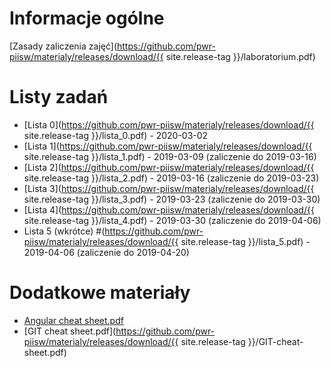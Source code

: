 # Informacje ogólne
[Zasady zaliczenia zajęć](https://github.com/pwr-piisw/materialy/releases/download/{{ site.release-tag }}/laboratorium.pdf)

# Listy zadań

* [Lista 0](https://github.com/pwr-piisw/materialy/releases/download/{{ site.release-tag }}/lista_0.pdf) - 2020-03-02
* [Lista 1](https://github.com/pwr-piisw/materialy/releases/download/{{ site.release-tag }}/lista_1.pdf) - 2019-03-09 (zaliczenie do 2019-03-16)
* [Lista 2](https://github.com/pwr-piisw/materialy/releases/download/{{ site.release-tag }}/lista_2.pdf) - 2019-03-16 (zaliczenie do 2019-03-23)
* [Lista 3](https://github.com/pwr-piisw/materialy/releases/download/{{ site.release-tag }}/lista_3.pdf) - 2019-03-23 (zaliczenie do 2019-03-30)
* [Lista 4](https://github.com/pwr-piisw/materialy/releases/download/{{ site.release-tag }}/lista_4.pdf) - 2019-03-30 (zaliczenie do 2019-04-06)
* Lista 5 (wkrótce)
#(https://github.com/pwr-piisw/materialy/releases/download/{{ site.release-tag }}/lista_5.pdf) - 2019-04-06 (zaliczenie do 2019-04-20)

# Dodatkowe materiały
* [Angular cheat sheet.pdf](https://pwr-piisw.github.io/materialy/Angular%20cheat%20sheet.pdf)
* [GIT cheat sheet.pdf](https://github.com/pwr-piisw/materialy/releases/download/{{ site.release-tag }}/GIT-cheat-sheet.pdf)
